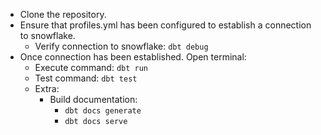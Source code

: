- Clone the repository.
- Ensure that profiles.yml has been configured to establish a connection to snowflake.
  - Verify connection to snowflake:
     `dbt debug` 
- Once connection has been established. Open terminal:
  -  Execute command: `dbt run`
  -  Test command: `dbt test`
  -  Extra:
      - Build documentation:
          - `dbt docs generate`
          - `dbt docs serve`
 
